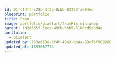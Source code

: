 ```yaml
---
id: 91fc14ff-c28b-4f3a-8cbb-03723fae04ed
blueprint: portfolio
title: Fram
image: portfolio/pixelart/framPix-min.webp
parent: 1d2d635f-5eca-49f6-b6b5-6100cd5dbd4a
portfolio:
  - pixelart
updated_by: 733e613e-5f4f-4943-b04a-83cf5f969268
updated_at: 1693067774
---
```

